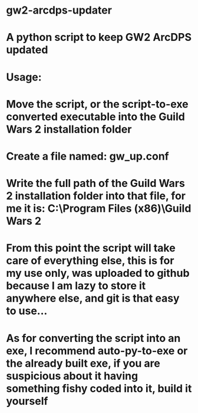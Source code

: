 # gw2-arcdps-updater
# A python script to keep GW2 ArcDPS updated

# Usage:
# Move the script, or the script-to-exe converted executable into the Guild Wars 2 installation folder
# Create a file named: gw_up.conf
# Write the full path of the Guild Wars 2 installation folder into that file, for me it is: C:\Program Files (x86)\Guild Wars 2
# From this point the script will take care of everything else, this is for my use only, was uploaded to github because I am lazy to store it anywhere else, and git is that easy to use...

# As for converting the script into an exe, I recommend auto-py-to-exe or the already built exe, if you are suspicious about it having something fishy coded into it, build it yourself
